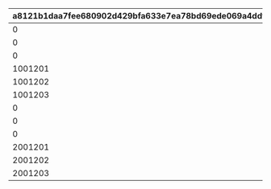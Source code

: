 |a8121b1daa7fee680902d429bfa633e7ea78bd69ede069a4ddf7a3dc3e4054b7|d5369aa0250325b0904f76bf93e851907c51287023804cc8c8600d05632ad9cd|7c6e7fe8efdea6ea2b8e24102207dde9d386f97f98168682704f51547ee553ed|c0e5a9f1257a7d106a666e525a9f9263a017051d3117e95ca0b432343fc20603|7c9ec30318ba6a11b2119c12210e8058dcc834ce4f1b776055fd5015656b7e85|11d62763f4814a375678c18a526899becbfc907e16cad381aceabb4726fe0764|44a3361b7b9c32803cbb32bb6aeaec878faabd1c9f9b21430d9ef477eeb42b5b|60e35c0e8f76424ada89b82ea20d605604a22cada47c4b3b19d20d50c2f65e04|
| --- | --- | --- | --- | --- | --- | --- | --- |
|0|1|0|10012|0|0|10012103|1001201|
|0|2|0|10012|0|0|10012107|1001202|
|0|3|0|10012|0|0|10012109|1001203|
|1001201|4|0|10012|0|0|10012114|1001204|
|1001202|5|0|10012|0|0|10012114|1001204|
|1001203|6|0|10012|0|0|10012114|1001204|
|0|7|0|20012|0|0|20012103|2001201|
|0|8|0|20012|0|0|20012107|2001202|
|0|9|0|20012|0|0|20012109|2001203|
|2001201|10|0|20012|0|0|20012114|2001204|
|2001202|11|0|20012|0|0|20012114|2001204|
|2001203|12|0|20012|0|0|20012114|2001204|